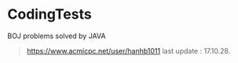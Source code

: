 # CodingTests

BOJ problems solved by JAVA


> https://www.acmicpc.net/user/hanhb1011
> last update : 17.10.28.